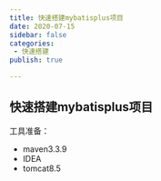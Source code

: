 ```yaml
---
title: 快速搭建mybatisplus项目
date: 2020-07-15
sidebar: false
categories:
 - 快速搭建
publish: true

---
```






## 快速搭建mybatisplus项目

工具准备：

- maven3.3.9
- IDEA
- tomcat8.5


